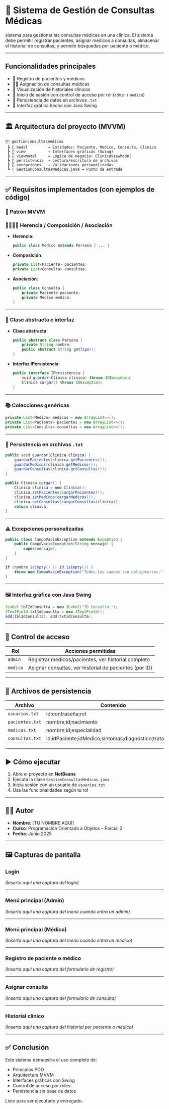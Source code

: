 
# 💉 Sistema de Gestión de Consultas Médicas
sistema para gestionar las consultas médicas en una clínica. El sistema debe permitir registrar pacientes, asignar médicos a consultas, almacenar el historial de consultas, y permitir búsquedas por paciente o médico.

---

##  Funcionalidades principales

- 🧾 Registro de pacientes y médicos
- 👨‍⚕️ Asignación de consultas médicas
- 📖 Visualización de historiales clínicos
- 🔐 Inicio de sesión con control de acceso por rol (`admin` / `medico`)
- 💾 Persistencia de datos en archivos `.txt`
- 🎨 Interfaz gráfica hecha con Java Swing

---

## 🏛️ Arquitectura del proyecto (MVVM)

```
📦 gestionconsultasmedicas
 ┣ 📂 model         → Entidades: Paciente, Medico, Consulta, Clinica
 ┣ 📂 view          → Interfaces gráficas (Swing)
 ┣ 📂 viewmodel     → Lógica de negocio: ClinicaViewModel
 ┣ 📂 persistencia  → Lectura/escritura de archivos
 ┣ 📂 excepciones   → Validaciones personalizadas
 ┗ 📄 GestionConsultasMedicas.java → Punto de entrada
```

---

## ✅ Requisitos implementados (con ejemplos de código)

### 📐 Patrón MVVM

### 👨‍👩‍👧‍👦 Herencia / Composición / Asociación

- **Herencia**:  
  ```java
  public class Medico extends Persona { ... }
  ```

- **Composición**:
  ```java
  private List<Paciente> pacientes;
  private List<Consulta> consultas;
  ```

- **Asociación**:
  ```java
  public class Consulta {
      private Paciente paciente;
      private Medico medico;
  }
  ```

---

### 🧱 Clase abstracta e interfaz

- **Clase abstracta**:
  ```java
  public abstract class Persona {
      private String nombre;
      public abstract String getTipo();
  }
  ```

- **Interfaz IPersistencia**:
  ```java
  public interface IPersistencia {
      void guardar(Clinica clinica) throws IOException;
      Clinica cargar() throws IOException;
  }
  ```

---

### 📚 Colecciones genéricas

```java
private List<Medico> medicos = new ArrayList<>();
private List<Paciente> pacientes = new ArrayList<>();
private List<Consulta> consultas = new ArrayList<>();
```

---

### 💾 Persistencia en archivos `.txt`

```java
public void guardar(Clinica clinica) {
    guardarPacientes(clinica.getPacientes());
    guardarMedicos(clinica.getMedicos());
    guardarConsultas(clinica.getConsultas());
}
```

```java
public Clinica cargar() {
    Clinica clinica = new Clinica();
    clinica.setPacientes(cargarPacientes());
    clinica.setMedicos(cargarMedicos());
    clinica.setConsultas(cargarConsultas(clinica));
    return clinica;
}
```

---

### ⚠️ Excepciones personalizadas

```java
public class CampoVacioException extends Exception {
    public CampoVacioException(String mensaje) {
        super(mensaje);
    }
}
```

```java
if (nombre.isEmpty() || id.isEmpty()) {
    throw new CampoVacioException("Todos los campos son obligatorios.");
}
```

---

### 🖼️ Interfaz gráfica con Java Swing

```java
JLabel lblIdConsulta = new JLabel("ID Consulta:");
JTextField txtIdConsulta = new JTextField();
add(lblIdConsulta); add(txtIdConsulta);
```

---

## 🔐 Control de acceso

| Rol    | Acciones permitidas                                        |
|--------|-------------------------------------------------------------|
| `admin`  | Registrar médicos/pacientes, ver historial completo        |
| `medico` | Asignar consultas, ver historial de pacientes (por ID)     |

---

## 📂 Archivos de persistencia

| Archivo        | Contenido                        |
|----------------|----------------------------------|
| `usuarios.txt`  | id;contraseña;rol                |
| `pacientes.txt` | nombre;id;nacimiento             |
| `medicos.txt`   | nombre;id;especialidad           |
| `consultas.txt` | id;idPaciente;idMedico;síntomas;diagnóstico;tratamiento |

---

## ▶️ Cómo ejecutar

1. Abre el proyecto en **NetBeans**
2. Ejecuta la clase `GestionConsultasMedicas.java`
3. Inicia sesión con un usuario de `usuarios.txt`
4. Usa las funcionalidades según tu rol

---

## 👨‍💻 Autor

- **Nombre**: [TU NOMBRE AQUÍ]
- **Curso**: Programación Orientada a Objetos – Parcial 2
- **Fecha**: Junio 2025

---

## 🖼️ Capturas de pantalla

### Login
*(Inserta aquí una captura del login)*

---

### Menú principal (Admin)
*(Inserta aquí una captura del menú cuando entra un admin)*

---

### Menú principal (Médico)
*(Inserta aquí una captura del menú cuando entra un médico)*

---

### Registro de paciente o médico
*(Inserta aquí una captura del formulario de registro)*

---

### Asignar consulta
*(Inserta aquí una captura del formulario de consulta)*

---

### Historial clínico
*(Inserta aquí una captura del historial por paciente o médico)*

---

## ✅ Conclusión

Este sistema demuestra el uso completo de:
- Principios POO
- Arquitectura MVVM
- Interfaces gráficas con Swing
- Control de acceso por roles
- Persistencia sin base de datos

Listo para ser ejecutado y entregado.
